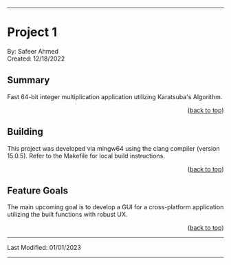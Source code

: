 
---

# Project 1

By: Safeer Ahmed <br />
Created: 12/18/2022

## Summary

<p> Fast 64-bit integer multiplication application utilizing Karatsuba's Algorithm. <p/>

<p align="right">(<a href="#top">back to top</a>)</p>

## Building

<p> This project was developed via mingw64 using the clang compiler (version 15.0.5).
    Refer to the Makefile for local build instructions.  <p/>

<p align="right">(<a href="#top">back to top</a>)</p>

## Feature Goals

<p> The main upcoming goal is to develop a GUI for a cross-platform application utilizing the built functions with robust UX. <p/>

<p align="right">(<a href="#top">back to top</a>)</p>

---

Last Modified: 01/01/2023

---
